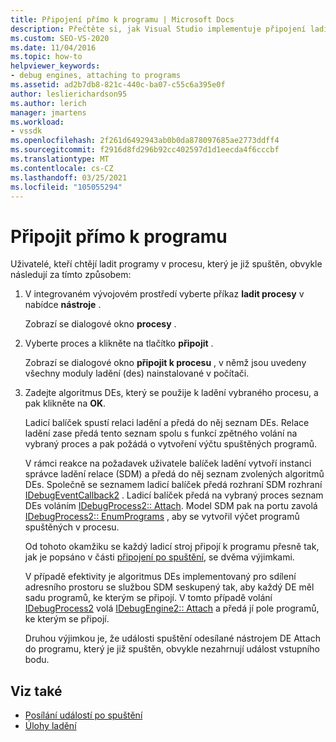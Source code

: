 ```yaml
---
title: Připojení přímo k programu | Microsoft Docs
description: Přečtěte si, jak Visual Studio implementuje připojení ladicího stroje k procesu, který je už spuštěný pomocí tohoto postupu v integrovaném vývojovém prostředí sady Visual Studio.
ms.custom: SEO-VS-2020
ms.date: 11/04/2016
ms.topic: how-to
helpviewer_keywords:
- debug engines, attaching to programs
ms.assetid: ad2b7db8-821c-440c-ba07-c55c6a395e0f
author: leslierichardson95
ms.author: lerich
manager: jmartens
ms.workload:
- vssdk
ms.openlocfilehash: 2f261d6492943ab0b0da878097685ae2773ddff4
ms.sourcegitcommit: f2916d8fd296b92cc402597d1d1eecda4f6cccbf
ms.translationtype: MT
ms.contentlocale: cs-CZ
ms.lasthandoff: 03/25/2021
ms.locfileid: "105055294"
---
```

# <a name="attach-directly-to-a-program"></a>Připojit přímo k programu
Uživatelé, kteří chtějí ladit programy v procesu, který je již spuštěn, obvykle následují za tímto způsobem:

1. V integrovaném vývojovém prostředí vyberte příkaz **ladit procesy** v nabídce **nástroje** .

    Zobrazí se dialogové okno **procesy** .

2. Vyberte proces a klikněte na tlačítko **připojit** .

    Zobrazí se dialogové okno **připojit k procesu** , v němž jsou uvedeny všechny moduly ladění (des) nainstalované v počítači.

3. Zadejte algoritmus DEs, který se použije k ladění vybraného procesu, a pak klikněte na **OK**.

   Ladicí balíček spustí relaci ladění a předá do něj seznam DEs. Relace ladění zase předá tento seznam spolu s funkcí zpětného volání na vybraný proces a pak požádá o vytvoření výčtu spuštěných programů.

   V rámci reakce na požadavek uživatele balíček ladění vytvoří instanci správce ladění relace (SDM) a předá do něj seznam zvolených algoritmů DEs. Společně se seznamem ladicí balíček předá rozhraní SDM rozhraní [IDebugEventCallback2](../../extensibility/debugger/reference/idebugeventcallback2.md) . Ladicí balíček předá na vybraný proces seznam DEs voláním [IDebugProcess2:: Attach](../../extensibility/debugger/reference/idebugprocess2-attach.md). Model SDM pak na portu zavolá [IDebugProcess2:: EnumPrograms](../../extensibility/debugger/reference/idebugprocess2-enumprograms.md) , aby se vytvořil výčet programů spuštěných v procesu.

   Od tohoto okamžiku se každý ladicí stroj připojí k programu přesně tak, jak je popsáno v části [připojení po spuštění](../../extensibility/debugger/attaching-after-a-launch.md), se dvěma výjimkami.

   V případě efektivity je algoritmus DEs implementovaný pro sdílení adresního prostoru se službou SDM seskupený tak, aby každý DE měl sadu programů, ke kterým se připojí. V tomto případě volání [IDebugProcess2](../../extensibility/debugger/reference/idebugprocess2.md) volá [IDebugEngine2:: Attach](../../extensibility/debugger/reference/idebugengine2-attach.md) a předá jí pole programů, ke kterým se připojí.

   Druhou výjimkou je, že události spuštění odesílané nástrojem DE Attach do programu, který je již spuštěn, obvykle nezahrnují událost vstupního bodu.

## <a name="see-also"></a>Viz také
- [Posílání událostí po spuštění](../../extensibility/debugger/sending-startup-events-after-a-launch.md)
- [Úlohy ladění](../../extensibility/debugger/debugging-tasks.md)
